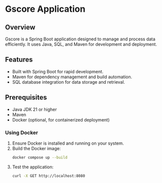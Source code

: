 # Gscore Application

## Overview
Gscore is a Spring Boot application designed to manage and process data efficiently. It uses Java, SQL, and Maven for development and deployment.

## Features
- Built with Spring Boot for rapid development.
- Maven for dependency management and build automation.
- SQL database integration for data storage and retrieval.

## Prerequisites
- Java JDK 21 or higher
- Maven
- Docker (optional, for containerized deployment)

### Using Docker
1. Ensure Docker is installed and running on your system.
2. Build the Docker image:
   ```bash
   docker compose up --build
   ```
3. Test the application:
   ```bash
   curl -X GET http://localhost:8080
   ```